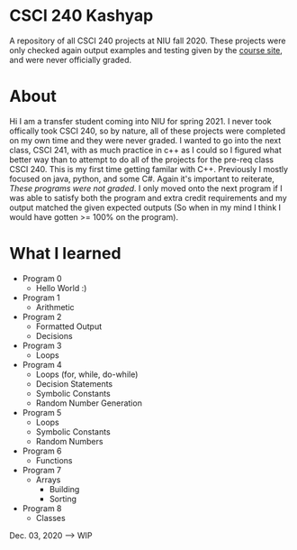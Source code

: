 # CSCI 240 Kashyap
A repository of all CSCI 240 projects at NIU fall 2020. These projects were only checked again output examples and testing given by the [course site](http://faculty.cs.niu.edu/~byrnes/csci240/), and were never officially graded.
# About
Hi I am a transfer student coming into NIU for spring 2021. I never took offically took CSCI 240, so by nature, all of these projects were completed on my own time and they were never graded. I wanted to go into the next class, CSCI 241, with as much practice in c++ as I could so I figured what better way than to attempt to do all of the projects for the pre-req class CSCI 240. This is my first time getting familar with C++. Previously I mostly focused on java, python, and some C#. Again it's important to reiterate, *These programs were not graded*. I only moved onto the next program if I was able to satisfy both the program and extra credit requirements and my output matched the given expected outputs (So when in my mind I think I would have gotten >= 100% on the program).
# What I learned
* Program 0
  * Hello World :)
* Program 1
  * Arithmetic
* Program 2
  * Formatted Output
  * Decisions 
* Program 3
  * Loops
* Program 4
  * Loops (for, while, do-while)
  * Decision Statements
  * Symbolic Constants
  * Random Number Generation
* Program 5
  * Loops
  * Symbolic Constants
  * Random Numbers
* Program 6
  * Functions
* Program 7
  * Arrays
    * Building
    * Sorting
* Program 8
  * Classes
  
Dec. 03, 2020 --> WIP
